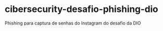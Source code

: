 # cibersecurity-desafio-phishing-dio
Phishing para captura de senhas do Instagram do desafio da DIO
